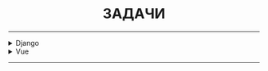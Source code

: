 <h1 style="text-align: center">ЗАДАЧИ</h1>

---

<details>
<summary>Django</summary>

- [x] Создание Django проекта
- [x] Создать приложение account
- [x] Создание суперпользователя
- [x] Переопределить модель пользователя
- [x] Регистрация пользователя
- [x] Авторизация пользователя с токеном JWT
- [x] Создание приложения posts
- [x] Создание поста
- [x] Создание моделей Post и PostAttachment
</details>

<details>
<summary>Vue</summary>

- [x] Создание Vue проекта
- [x] Установить библиотеки axios, vue-toastification
- [x] Создать страницу регистрации
- [x] Создать страницу авторизации
- [x] Отображение постов на странице
- [x] Создание поста
- [x] Страница профиля  
</details>

---